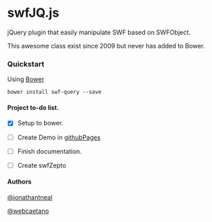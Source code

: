 # swfJQ.js

jQuery plugin that easily manipulate SWF based on SWFObject.

This awesome class exist since 2009 but never has added to Bower.

### Quickstart 

Using [Bower](http://bower.io/)
```
bower install swf-query --save
```

#### Project to-do list.

- [x] Setup to bower.
- [ ] Create Demo in [githubPages](https://pages.github.com/)
- [ ] Finish documentation.
- [ ] Create swfZepto


#### Authors 
[@jonathantneal](https://github.com/jonathantneal)

[@webcaetano](https://github.com/webcaetano)